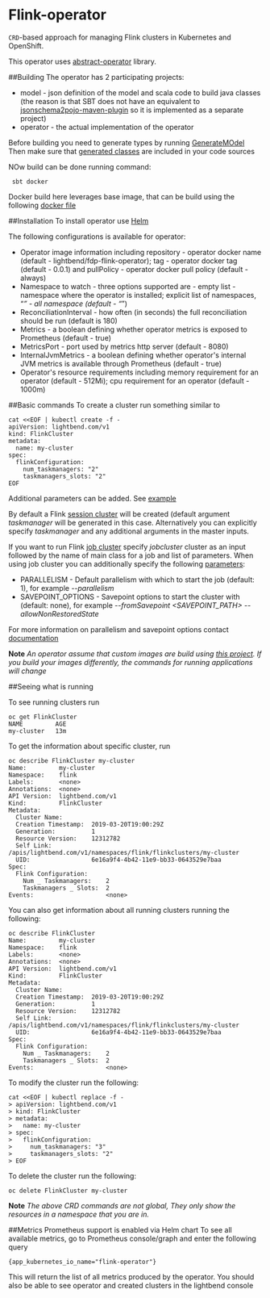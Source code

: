 # Flink-operator


`CRD`-based approach for managing Flink clusters in Kubernetes and OpenShift.

This operator uses [abstract-operator](https://github.com/jvm-operators/abstract-operator) library.

##Building
The operator has 2 participating projects:
* model - json definition of the model and scala code to build java classes (the reason is that SBT does not have an equivalent to [jsonschema2pojo-maven-plugin](https://github.com/joelittlejohn/jsonschema2pojo) so it is implemented as a separate project)
* operator - the actual implementation of the operator

Before building you need to generate types by running [GenerateMOdel](model/src/main/scala/com/lightbend/operator/model/GenerateModel.scala)
Then make sure that [generated classes](model/target/generated-sources/jsonschema2pojo) are included in your code sources

NOw build can be done running command:
````
 sbt docker 
````
Docker build here leverages base image, that can be build using the following [docker file](./Dockerfile)

##Installation
To install operator use [Helm](helm/flink-operator) 

The following configurations is available for operator:
* Operator image information including repository - operator docker name (default - lightbend/fdp-flink-operator); tag - operator docker tag (default - 0.0.1) and pullPolicy - operator docker pull policy (default - always)
* Namespace to watch - three options supported are - empty list - namespace where the operator is installed; explicit list of namespaces, “*” - all namespace (default - “*”)
* ReconciliationInterval - how often (in seconds) the full reconciliation should be run (default is 180)
* Metrics - a boolean defining whether operator metrics is exposed to Prometheus (default - true)
* MetricsPort - port used by metrics http server (default - 8080)
* InternalJvmMetrics - a boolean defining whether operator's internal JVM metrics is available through Prometheus (default - true)
* Operator's resource requirements including memory requirement for an operator (default - 512Mi); cpu requirement for an operator (default - 1000m)

##Basic commands
To create a cluster run something similar to 
````
cat <<EOF | kubectl create -f -
apiVersion: lightbend.com/v1
kind: FlinkCluster
metadata:
  name: my-cluster
spec:
  flinkConfiguration:
    num_taskmanagers: "2"
    taskmanagers_slots: "2"
EOF
````
Additional parameters can be added. See [example](yaml/cluster_complete.yaml)

By default a Flink [session cluster](https://ci.apache.org/projects/flink/flink-docs-stable/ops/deployment/kubernetes.html#flink-session-cluster-on-kubernetes) will be created (default argument *taskmanager* will be generated in this case.
Alternatively you can explicitly specify *taskmanager* and any additional arguments in the master inputs.

If you want to run Flink [job cluster](https://ci.apache.org/projects/flink/flink-docs-stable/ops/deployment/kubernetes.html#flink-job-cluster-on-kubernetes) specify
*jobcluster* cluster as an input followed by the name of main class for a job and list of parameters. 
When using job cluster you can additionally specify the following [parameters](https://github.com/apache/flink/tree/release-1.7/flink-container/docker#deploying-via-docker-compose):
* PARALLELISM - Default parallelism with which to start the job (default: 1), for example *--parallelism <parallelism>* 
* SAVEPOINT_OPTIONS - Savepoint options to start the cluster with (default: none), for example *--fromSavepoint <SAVEPOINT_PATH> --allowNonRestoredState* 

For more information on parallelism and savepoint options contact [documentation](https://ci.apache.org/projects/flink/flink-docs-stable/ops/cli.html#usage)

**Note** *An operator assume that custom images are build using [this project](https://github.com/lightbend/fdp-flink-build). If you build your images differently, the commands for running applications will change* 

##Seeing what is running

To see running clusters run 
````
oc get FlinkCluster
NAME         AGE
my-cluster   13m
```` 

To get the information about specific cluster, run
````
oc describe FlinkCluster my-cluster
Name:         my-cluster
Namespace:    flink
Labels:       <none>
Annotations:  <none>
API Version:  lightbend.com/v1
Kind:         FlinkCluster
Metadata:
  Cluster Name:        
  Creation Timestamp:  2019-03-20T19:00:29Z
  Generation:          1
  Resource Version:    12312782
  Self Link:           /apis/lightbend.com/v1/namespaces/flink/flinkclusters/my-cluster
  UID:                 6e16a9f4-4b42-11e9-bb33-0643529e7baa
Spec:
  Flink Configuration:
    Num _ Taskmanagers:    2
    Taskmanagers _ Slots:  2
Events:                    <none>
````
You can also get information about all running clusters running the following:
````
oc describe FlinkCluster
Name:         my-cluster
Namespace:    flink
Labels:       <none>
Annotations:  <none>
API Version:  lightbend.com/v1
Kind:         FlinkCluster
Metadata:
  Cluster Name:        
  Creation Timestamp:  2019-03-20T19:00:29Z
  Generation:          1
  Resource Version:    12312782
  Self Link:           /apis/lightbend.com/v1/namespaces/flink/flinkclusters/my-cluster
  UID:                 6e16a9f4-4b42-11e9-bb33-0643529e7baa
Spec:
  Flink Configuration:
    Num _ Taskmanagers:    2
    Taskmanagers _ Slots:  2
Events:                    <none>
````
To modify the cluster run the following:
````
cat <<EOF | kubectl replace -f -
> apiVersion: lightbend.com/v1
> kind: FlinkCluster
> metadata:
>   name: my-cluster
> spec:
>   flinkConfiguration:
>     num_taskmanagers: "3"
>     taskmanagers_slots: "2"
> EOF
````

To delete the cluster run the following:
````
oc delete FlinkCluster my-cluster
````

**Note** *The above CRD commands are not global, They only show the resources in a namespace that you are in.* 

##Metrics
Prometheus support is enabled via Helm chart
To see all available metrics, go to Prometheus console/graph and enter the following query
````
{app_kubernetes_io_name="flink-operator"}
````
This will return the list of all metrics produced by the operator.
You should also be able to see operator and created clusters in the lightbend console

